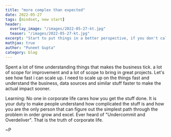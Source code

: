 ```yaml
---
title: "more complex than expected"
date: 2022-05-27
tags: [mindset, new start]
header:
  overlay_image: "/images/2022-05-27-kt.jpg"
  teaser: "/images/2022-05-27-kt.jpg"
excerpt: "Start to put things in a better perspective, if you don't call them hard, people will think they are easy to do"
mathjax: true
author: "Puneet Gupta"
category: blog
---
```


Spent a lot of time understanding things that makes the business tick. a lot of scope for improvement and a lot of scope to bring in great projects. Let's see how fast i can scale up. I need to scale up on the things fast and understand the business, data sources and similar stuff faster to make the actual impact sooner.


Learning: No one in corporate life cares how you get the stuff done. It is your duty to make people understand how complicated the stuff is and how you are the only person that can figure out the simplest path through the problem in order grow and excel. Ever heard of "Undercommit and Overdeliver". That is the truth of corporate life. 

~P
